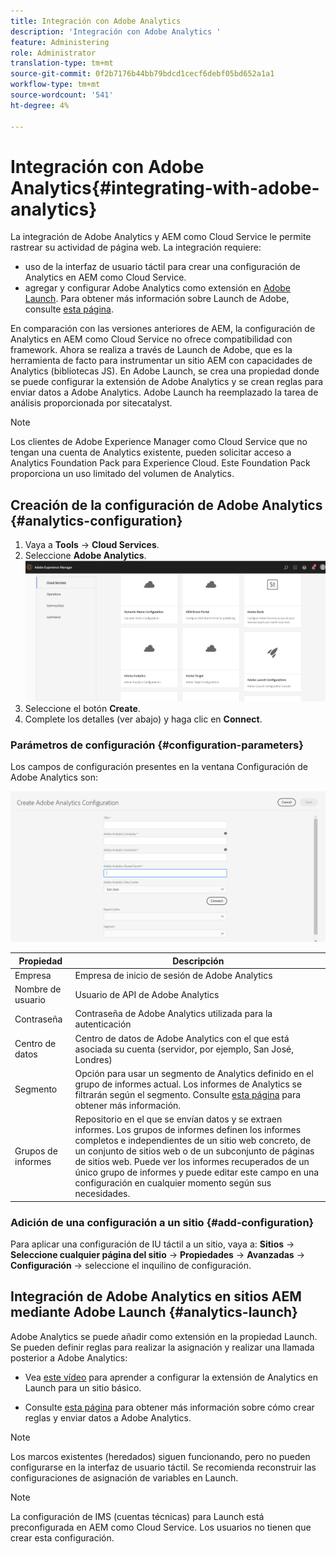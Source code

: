 ```yaml
---
title: Integración con Adobe Analytics
description: 'Integración con Adobe Analytics '
feature: Administering
role: Administrator
translation-type: tm+mt
source-git-commit: 0f2b7176b44bb79bdcd1cecf6debf05bd652a1a1
workflow-type: tm+mt
source-wordcount: '541'
ht-degree: 4%

---
```



# Integración con Adobe Analytics{#integrating-with-adobe-analytics}

La integración de Adobe Analytics y AEM como Cloud Service le permite rastrear su actividad de página web. La integración requiere:

* uso de la interfaz de usuario táctil para crear una configuración de Analytics en AEM como Cloud Service.
* agregar y configurar Adobe Analytics como extensión en [Adobe Launch](#analytics-launch). Para obtener más información sobre Launch de Adobe, consulte [esta página](https://docs.adobe.com/content/help/en/launch/using/intro/get-started/quick-start.html).

En comparación con las versiones anteriores de AEM, la configuración de Analytics en AEM como Cloud Service no ofrece compatibilidad con framework. Ahora se realiza a través de Launch de Adobe, que es la herramienta de facto para instrumentar un sitio AEM con capacidades de Analytics (bibliotecas JS). En Adobe Launch, se crea una propiedad donde se puede configurar la extensión de Adobe Analytics y se crean reglas para enviar datos a Adobe Analytics. Adobe Launch ha reemplazado la tarea de análisis proporcionada por sitecatalyst.

>[!NOTE]
>
>Los clientes de Adobe Experience Manager como Cloud Service que no tengan una cuenta de Analytics existente, pueden solicitar acceso a Analytics Foundation Pack para Experience Cloud. Este Foundation Pack proporciona un uso limitado del volumen de Analytics.

## Creación de la configuración de Adobe Analytics {#analytics-configuration}

1. Vaya a **Tools** → **Cloud Services**.
2. Seleccione **Adobe Analytics**.
   ![Ventana de Adobe Analytics ](assets/analytics_screen2.png "Ventana de Adobe Analytics")
3. Seleccione el botón **Create**.
4. Complete los detalles (ver abajo) y haga clic en **Connect**.

### Parámetros de configuración {#configuration-parameters}

Los campos de configuración presentes en la ventana Configuración de Adobe Analytics son:

![Parámetros de ](assets/properties_field1.png "configuración Parámetros de configuración")

| Propiedad | Descripción |
|---|---|
| Empresa | Empresa de inicio de sesión de Adobe Analytics |
| Nombre de usuario | Usuario de API de Adobe Analytics |
| Contraseña | Contraseña de Adobe Analytics utilizada para la autenticación |
| Centro de datos | Centro de datos de Adobe Analytics con el que está asociada su cuenta (servidor, por ejemplo, San José, Londres) |
| Segmento | Opción para usar un segmento de Analytics definido en el grupo de informes actual. Los informes de Analytics se filtrarán según el segmento. Consulte [esta página](https://docs.adobe.com/content/help/en/analytics/components/segmentation/seg-overview.html) para obtener más información. |
| Grupos de informes | Repositorio en el que se envían datos y se extraen informes. Los grupos de informes definen los informes completos e independientes de un sitio web concreto, de un conjunto de sitios web o de un subconjunto de páginas de sitios web. Puede ver los informes recuperados de un único grupo de informes y puede editar este campo en una configuración en cualquier momento según sus necesidades. |

### Adición de una configuración a un sitio {#add-configuration}

Para aplicar una configuración de IU táctil a un sitio, vaya a: **Sitios** → **Seleccione cualquier página del sitio** → **Propiedades** → **Avanzadas** → **Configuración** → seleccione el inquilino de configuración.

## Integración de Adobe Analytics en sitios AEM mediante Adobe Launch {#analytics-launch}

Adobe Analytics se puede añadir como extensión en la propiedad Launch. Se pueden definir reglas para realizar la asignación y realizar una llamada posterior a Adobe Analytics:

* Vea [este vídeo](https://docs.adobe.com/content/help/en/analytics-learn/tutorials/implementation/via-adobe-launch/basic-configuration-of-the-analytics-launch-extension.html) para aprender a configurar la extensión de Analytics en Launch para un sitio básico.

* Consulte [esta página](https://docs.adobe.com/content/help/en/core-services-learn/implementing-in-websites-with-launch/implement-solutions/analytics.html) para obtener más información sobre cómo crear reglas y enviar datos a Adobe Analytics.

>[!NOTE]
>
>Los marcos existentes (heredados) siguen funcionando, pero no pueden configurarse en la interfaz de usuario táctil. Se recomienda reconstruir las configuraciones de asignación de variables en Launch.

>[!NOTE]
>
>La configuración de IMS (cuentas técnicas) para Launch está preconfigurada en AEM como Cloud Service. Los usuarios no tienen que crear esta configuración.
